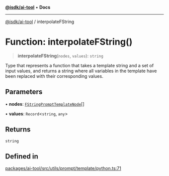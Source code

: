 [**@isdk/ai-tool**](../README.md) • **Docs**

***

[@isdk/ai-tool](../globals.md) / interpolateFString

# Function: interpolateFString()

> **interpolateFString**(`nodes`, `values`): `string`

Type that represents a function that takes a template string and a set
of input values, and returns a string where all variables in the
template have been replaced with their corresponding values.

## Parameters

• **nodes**: [`FStringPromptTemplateNode`](../type-aliases/FStringPromptTemplateNode.md)[]

• **values**: `Record`\<`string`, `any`\>

## Returns

`string`

## Defined in

[packages/ai-tool/src/utils/prompt/template/python.ts:71](https://github.com/isdk/ai-tool.js/blob/e324043799402aa2caa41711a9168487ab85c166/src/utils/prompt/template/python.ts#L71)
